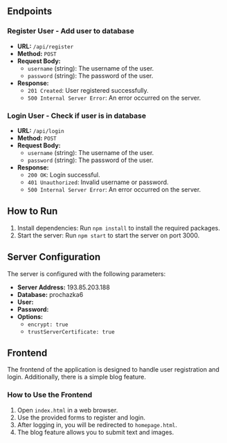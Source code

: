 



## Endpoints

### Register User - Add user to database

- **URL:** `/api/register`
- **Method:** `POST`
- **Request Body:**
  - `username` (string): The username of the user.
  - `password` (string): The password of the user.
- **Response:**
  - `201 Created`: User registered successfully.
  - `500 Internal Server Error`: An error occurred on the server.

### Login User - Check if user is in database 

- **URL:** `/api/login`
- **Method:** `POST`
- **Request Body:**
  - `username` (string): The username of the user.
  - `password` (string): The password of the user.
- **Response:**
  - `200 OK`: Login successful.
  - `401 Unauthorized`: Invalid username or password.
  - `500 Internal Server Error`: An error occurred on the server.

## How to Run

1. Install dependencies: Run `npm install` to install the required packages.
2. Start the server: Run `npm start` to start the server on port 3000.

## Server Configuration

The server is configured with the following parameters:

- **Server Address:** 193.85.203.188
- **Database:** prochazka6
- **User:** 
- **Password:** 
- **Options:**
  - `encrypt: true`
  - `trustServerCertificate: true`

## Frontend

The frontend of the application is designed to handle user registration and login. Additionally, there is a simple blog feature.

### How to Use the Frontend

1. Open `index.html` in a web browser.
2. Use the provided forms to register and login.
3. After logging in, you will be redirected to `homepage.html`.
4. The blog feature allows you to submit text and images.

